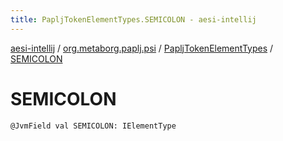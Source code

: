 ```yaml
---
title: PapljTokenElementTypes.SEMICOLON - aesi-intellij
---
```


[aesi-intellij](../../index.html) / [org.metaborg.paplj.psi](../index.html) / [PapljTokenElementTypes](index.html) / [SEMICOLON](.)

# SEMICOLON

`@JvmField val SEMICOLON: IElementType`